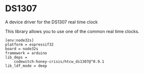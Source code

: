 # DS1307

A device driver for the DS1307 real time clock

This library allows you to use one of the common real time clocks.

```
[env:node32s]
platform = espressif32
board = node32s
framework = arduino
lib_deps = 
	codewitch-honey-crisis/htcw_ds1307@^0.9.1
lib_ldf_mode = deep
```